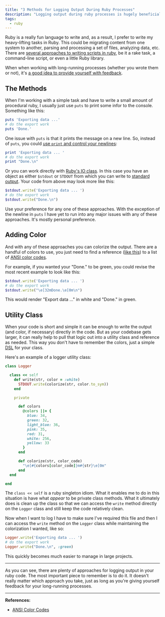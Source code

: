 ```yaml
---
title: "3 Methods for Logging Output During Ruby Processes"
description: "Logging output during ruby processes is hugely beneficial for gaining insight into running code."
tags:
  - ruby
---
```


Ruby is a really fun language to write and, as a result, I prefer to write my heavy-lifting tasks in Ruby. This could be migrating content from one system to another, parsing and processing a set of files, analyzing data, etc. There are [several approaches to writing scripts in ruby](/blog/four-ways-to-write-run-ruby-script/), be it a rake task, a command-line script, or even a little Ruby library.

When when working with long-running processes (whether you wrote them or not), it's [a good idea to provide yourself with feedback](/blog/log-output-long-running-processes/).

## The Methods

When I'm working with a simple task and have to write a small amount of procedural ruby, I usually just use `puts` to print some infor to the console. Something like this:

```rb
puts 'Exporting data ...'
# do the export work
puts 'Done.'
```

One issue with `puts` is that it prints the message on a new line. So, instead of `puts`, you could [use `print` and control your newlines](https://stackoverflow.com/q/5080644/2241124):

```rb
print 'Exporting data ... '
# do the export work
print "Done.\n"
```

Or you can work directly with [Ruby's IO class](https://ruby-doc.org/core-2.5.0/IO.html). In this case you have an object as either `$stdout` or `STDOUT` from which you can write to [standard output](https://en.wikipedia.org/wiki/Standard_streams). Your code from above may look more like this:

```rb
$stdout.write('Exporting data ... ')
# do the export work
$stdout.write("Done.\n")
```

Use your preference for any one of these approaches. With the exception of the newline in `puts` I have yet to run into any major issues with any of these approaches. It's mostly personal preference.

## Adding Color

And with any of these approaches you can colorize the output. There are a handful of colors to use, you just need to find a reference ([like this](https://gist.github.com/chrisopedia/8754917)) to a list of [ANSI color codes](https://en.wikipedia.org/wiki/ANSI_escape_code).

For example, if you wanted your "Done." to be green, you could revise the most recent example to look like this:

```rb
$stdout.write('Exporting data ... ')
# do the export work
$stdout.write("\e[32mDone.\e[0m\n")
```

This would render "Export data ..." in white and "Done." in green.

## Utility Class

When your code is short and simple it can be enough to write the output (and color, if necessary) directly in the code. But as your codebase gets larger, it can really help to pull that logic out into a utility class and reference as needed. This way you don't have to remember the colors, just a simple [DSL](https://en.wikipedia.org/wiki/Domain-specific_language) for your class.

Here's an example of a logger utility class:

```rb
class Logger

  class << self
    def write(str, color = :white)
      STDOUT.write(colorize(str, color.to_sym))
    end

    private

      def colors
        @colors ||= {
          blue: 34,
          green: 32,
          light_blue: 36,
          pink: 35,
          red: 31,
          white: 256,
          yellow: 33
        }
      end

      def colorize(str, color_code)
        "\e[#{colors[color_code]}m#{str}\e[0m"
      end
  end

end
```

The `class << self` is a ruby singleton idiom. What it enables me to do in this situation is have what _appear_ to be private class methods. What it ultimately does is clean up the class so that we can access the `write` method directly on the `Logger` class and still keep the code relatively clean.

Now when I want to log I have to make sure I've required this file and then I can access the `write` method on the `Logger` class while maintaining the colorization I wanted, like so:

```rb
Logger.write('Exporting data ... ')
# do the export work
Logger.write("Done.\n", :green)
```

This quickly becomes much easier to manage in large projects.

---

As you can see, there are plenty of approaches for logging output in your ruby code. The most important piece to remember is to do it. It doesn't really matter which approach you take, just as long as you're giving yourself feedback for your long-running processes.

---

**References:**

- [ANSI Color Codes](https://en.wikipedia.org/wiki/ANSI_escape_code)
